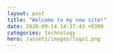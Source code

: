 ```yaml
---
layout: post
title: "Welcome to my new site!"
date: 2020-09-14 14:37:43 +0300
categories: technology
hero: /assets/images/logo1.png
---
```

